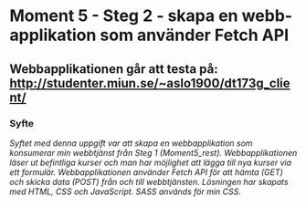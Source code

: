 # Moment 5 - Steg 2 - skapa en webb-applikation som använder Fetch API
## Webbapplikationen går att testa på: http://studenter.miun.se/~aslo1900/dt173g_client/
### Syfte
*Syftet med denna uppgift var att skapa en webbapplikation som konsumerar min webbtjänst från Steg 1 (Moment5_rest). Webbapplikationen läser ut befintliga kurser och man har möjlighet att lägga till nya kurser via ett formulär. Webbapplikationen använder Fetch API för att hämta (GET) och skicka data (POST) från och till webbtjänsten. Lösningen har skapats med HTML, CSS och JavaScript. SASS används för min CSS.*
